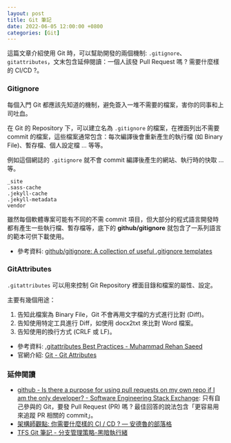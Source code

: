 ```yaml
---
layout: post
title: Git 筆記
date: 2022-06-05 12:00:00 +0800
categories: [Git]
---
```


這篇文章介紹使用 Git 時，可以幫助開發的兩個機制: `.gitignore`、`gitattributes`，文末包含延伸閱讀：一個人該發 Pull Request 嗎 ? 需要什麼樣的 CI/CD ?。

### Gitignore 

每個入門 Git 都應該先知道的機制，避免簽入一堆不需要的檔案，害你的同事和上司吐血。

在 Git 的 Repository 下，可以建立名為 `.gitignore` 的檔案，在裡面列出不需要 commit 的檔案，這些檔案通常包含：每次編譯後會重新產生的執行檔 (如 Binary File)、暫存檔、個人設定檔 ... 等等。

例如這個網誌的 `.gitignore` 就不會 commit 編譯後產生的網站、執行時的快取 ... 等。

```
_site
.sass-cache
.jekyll-cache
.jekyll-metadata
vendor
```

雖然每個軟體專案可能有不同的不需 commit 項目，但大部分的程式語言開發時都有產生一些執行檔、暫存檔等，底下的 **github/gitignore** 就包含了一系列語言的範本可供下載使用。

- 參考資料: [github/gitignore: A collection of useful .gitignore templates](https://github.com/github/gitignore)

### GitAttributes

`.gitattributes` 可以用來控制 Git Repository 裡面目錄和檔案的屬性、設定。

主要有幾個用途：

1. 告知此檔案為 Binary File，Git 不會再用文字檔的方式進行比對 (Diff)。
2. 告知使用特定工具進行 Diff，如使用 docx2txt 來比對 Word 檔案。
3. 告知使用的換行方式 (CRLF 或 LF)。

- 參考資料: [.gitattributes Best Practices - Muhammad Rehan Saeed](https://rehansaeed.com/gitattributes-best-practices/)
- 官網介紹: [Git - Git Attributes](https://git-scm.com/book/zh-tw/v2/Customizing-Git-Git-Attributes)

### 延伸閱讀

- [github - Is there a purpose for using pull requests on my own repo if I am the only developer? - Software Engineering Stack Exchange](https://softwareengineering.stackexchange.com/questions/178402/is-there-a-purpose-for-using-pull-requests-on-my-own-repo-if-i-am-the-only-devel): 只有自己參與的 Git，要發 Pull Request (PR) 嗎 ? 最佳回答的說法包含「更容易用來追蹤 PR 相關的 commit」。
- [架構師觀點: 你需要什麼樣的 CI / CD ? — 安德魯的部落格](https://columns.chicken-house.net/2017/08/05/what-cicd-do-you-need/)
- [TFS Git 筆記 - 分支管理策略-黑暗執行緒](https://blog.darkthread.net/blog/git-branching-strategies/)